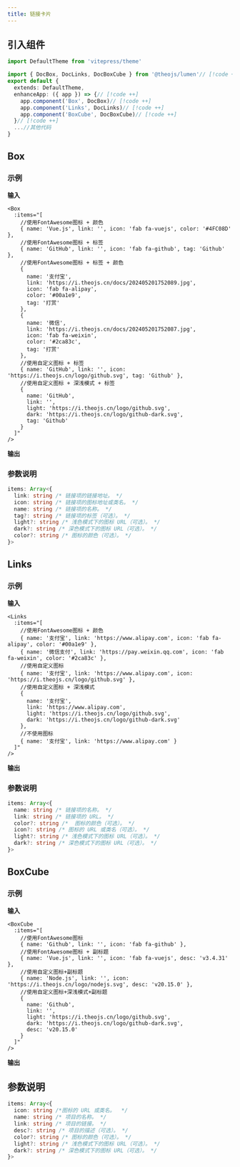 ```yaml
---
title: 链接卡片
---
```


## 引入组件

```ts
import DefaultTheme from 'vitepress/theme'

import { DocBox, DocLinks, DocBoxCube } from '@theojs/lumen'// [!code ++]
export default {
  extends: DefaultTheme,
  enhanceApp: ({ app }) => {// [!code ++]
    app.component('Box', DocBox)// [!code ++]
    app.component('Links', DocLinks)// [!code ++]
    app.component('BoxCube', DocBoxCube)// [!code ++]
  }// [!code ++]
  ...//其他代码
}

```

## Box

### 示例

**输入**

```vue
<Box
  :items="[
    //使用FontAwesome图标 + 颜色
    { name: 'Vue.js', link: '', icon: 'fab fa-vuejs', color: '#4FC08D' },
    //使用FontAwesome图标 + 标签
    { name: 'GitHub', link: '', icon: 'fab fa-github', tag: 'Github' },
    //使用FontAwesome图标 + 标签 + 颜色
    {
      name: '支付宝',
      link: 'https://i.theojs.cn/docs/202405201752089.jpg',
      icon: 'fab fa-alipay',
      color: '#00a1e9',
      tag: '打赏'
    },
    {
      name: '微信',
      link: 'https://i.theojs.cn/docs/202405201752087.jpg',
      icon: 'fab fa-weixin',
      color: '#2ca83c',
      tag: '打赏'
    },
    //使用自定义图标 + 标签
    { name: 'GitHub', link: '', icon: 'https://i.theojs.cn/logo/github.svg', tag: 'Github' },
    //使用自定义图标 + 深浅模式 + 标签
    {
      name: 'GitHub',
      link: '',
      light: 'https://i.theojs.cn/logo/github.svg',
      dark: 'https://i.theojs.cn/logo/github-dark.svg',
      tag: 'Github'
    }
  ]"
/>
```

**输出**
<Box
  :items="[
    //使用FontAwesome图标 + 颜色
    { name: 'Vue.js', link: '', icon: 'fab fa-vuejs', color: '#4FC08D' },
    //使用FontAwesome图标 + 标签
    { name: 'GitHub', link: '', icon: 'fab fa-github', tag: 'Github' },
    //使用FontAwesome图标 + 标签 + 颜色
    {
      name: '支付宝',
      link: 'https://i.theojs.cn/docs/202405201752089.jpg',
      icon: 'fab fa-alipay',
      color: '#00a1e9',
      tag: '打赏'
    },
    {
      name: '微信',
      link: 'https://i.theojs.cn/docs/202405201752087.jpg',
      icon: 'fab fa-weixin',
      color: '#2ca83c',
      tag: '打赏'
    },
    //使用自定义图标 + 标签
    {
      name: 'GitHub',
      link: '',
      icon: 'https://i.theojs.cn/logo/github.svg',
      tag: 'Github'
    },
    //使用自定义图标 + 深浅模式 + 标签
    {
      name: 'GitHub',
      link: '',
      light: 'https://i.theojs.cn/logo/github.svg',
      dark: 'https://i.theojs.cn/logo/github-dark.svg',
      tag: 'Github'
    }
  ]"
/>

### 参数说明

```ts
items: Array<{
  link: string /* 链接项的链接地址。 */
  icon: string /* 链接项的图标地址或类名。 */
  name: string /* 链接项的名称。 */
  tag?: string /* 链接项的标签（可选）。 */
  light?: string /* 浅色模式下的图标 URL（可选）。 */
  dark?: string /* 深色模式下的图标 URL（可选）。 */
  color?: string /* 图标的颜色（可选）。 */
}>
```

## Links

### 示例

**输入**

```vue
<Links
  :items="[
    //使用FontAwesome图标 + 颜色
    { name: '支付宝', link: 'https://www.alipay.com', icon: 'fab fa-alipay', color: '#00a1e9' },
    { name: '微信支付', link: 'https://pay.weixin.qq.com', icon: 'fab fa-weixin', color: '#2ca83c' },
    //使用自定义图标
    { name: '支付宝', link: 'https://www.alipay.com', icon: 'https://i.theojs.cn/logo/github.svg' },
    //使用自定义图标 + 深浅模式
    {
      name: '支付宝',
      link: 'https://www.alipay.com',
      light: 'https://i.theojs.cn/logo/github.svg',
      dark: 'https://i.theojs.cn/logo/github-dark.svg'
    },
    //不使用图标
    { name: '支付宝', link: 'https://www.alipay.com' }
  ]"
/>
```

**输出**
<Links
  :items="[
    {
      name: '支付宝',
      link: '',
      icon: 'fab fa-alipay',
      color: '#00a1e9'
    },
    {
      name: '微信支付',
      link: 'https://pay.weixin.qq.com',
      icon: 'fab fa-weixin',
      color: '#2ca83c'
    },
    {
      name: '支付宝',
      link: '',
      icon: 'https://i.theojs.cn/logo/github.svg'
    },
    {
      name: '支付宝',
      link: 'https://www.alipay.com',
      light: 'https://i.theojs.cn/logo/github.svg',
      dark: 'https://i.theojs.cn/logo/github-dark.svg'
    },
    { name: '支付宝', link: 'https://www.alipay.com' }
  ]"
/>

### 参数说明

```ts
items: Array<{
  name: string /* 链接项的名称。 */
  link: string /* 链接项的 URL。 */
  color?: string /*  图标的颜色（可选）。 */
  icon?: string /* 图标的 URL 或类名（可选）。 */
  light?: string /* 浅色模式下的图标 URL（可选）。 */
  dark?: string /* 深色模式下的图标 URL（可选）。 */
}>
```

## BoxCube

### 示例

**输入**

```vue
<BoxCube
  :items="[
    //使用FontAwesome图标
    { name: 'Github', link: '', icon: 'fab fa-github' },
    //使用FontAwesome图标 + 副标题
    { name: 'Vue.js', link: '', icon: 'fab fa-vuejs', desc: 'v3.4.31' },
    //使用自定义图标+副标题
    { name: 'Node.js', link: '', icon: 'https://i.theojs.cn/logo/nodejs.svg', desc: 'v20.15.0' },
    //使用自定义图标+深浅模式+副标题
    {
      name: 'Github',
      link: '',
      light: 'https://i.theojs.cn/logo/github.svg',
      dark: 'https://i.theojs.cn/logo/github-dark.svg',
      desc: 'v20.15.0'
    }
  ]"
/>
```

**输出**
<BoxCube
  :items="[
    //使用FontAwesome图标
    { name: 'Github', link: '', icon: 'fab fa-github' },
    //使用FontAwesome图标 + 副标题
    { name: 'Vue.js', link: '', icon: 'fab fa-vuejs', desc: 'v3.4.31' },
    //使用自定义图标+副标题
    {
      name: 'Node.js',
      link: '',
      icon: 'https://i.theojs.cn/logo/nodejs.svg',
      desc: 'v20.15.0'
    },
    //使用自定义图标+深浅模式+副标题
    {
      name: 'Github',
      link: '',
      light: 'https://i.theojs.cn/logo/github.svg',
      dark: 'https://i.theojs.cn/logo/github-dark.svg',
      desc: 'v20.15.0'
    }
  ]"
/>

## 参数说明

```ts
items: Array<{
  icon: string /*图标的 URL 或类名。  */
  name: string /* 项目的名称。 */
  link: string /* 项目的链接。 */
  desc?: string /* 项目的描述（可选）。 */
  color?: string /* 图标的颜色（可选）。 */
  light?: string /* 浅色模式下的图标 URL（可选）。 */
  dark?: string /* 深色模式下的图标 URL（可选）。 */
}>
```
